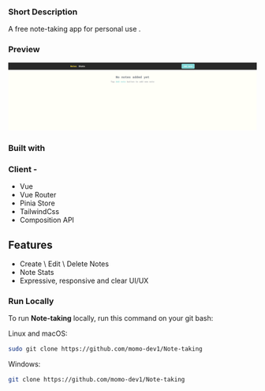 


### Short Description
 A free note-taking app for personal use .





### Preview



![](/src/assets/preview.gif)


### Built with

### Client - 
- Vue
- Vue Router
- Pinia Store 
- TailwindCss
- Composition API


## Features

- Create \ Edit \ Delete Notes
- Note Stats
- Expressive, responsive and clear UI/UX


### Run Locally

To run **Note-taking** locally, run this command on your git bash:

Linux and macOS:

```bash
sudo git clone https://github.com/momo-dev1/Note-taking
```

Windows:

```bash
git clone https://github.com/momo-dev1/Note-taking
```
